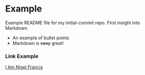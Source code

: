 # Example 

Example README file for my initial-commit repo. First insight into Markdown.

* An example of bullet points
* Markdown is <s>easy</s> great!

### Link Example

[I Am Nigel Francis](https://www.iamnigelfrancis.com)